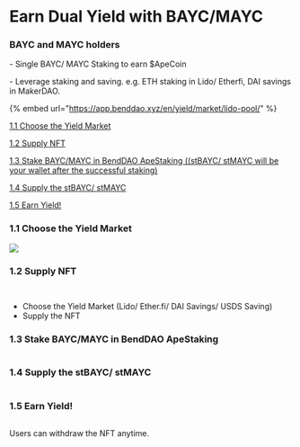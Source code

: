 # Earn Dual Yield with BAYC/MAYC

### **BAYC and MAYC holders**

\- Single BAYC/ MAYC Staking to earn $ApeCoin

\- Leverage staking and saving. e.g. ETH staking in Lido/ Etherfi, DAI savings in MakerDAO.

{% embed url="https://app.benddao.xyz/en/yield/market/lido-pool/" %}

[1.1 Choose the Yield Market](earn-dual-yield-with-bayc-mayc.md#id-1.1-choose-the-yield-market)

[1.2 Supply NFT](earn-dual-yield-with-bayc-mayc.md#id-1.2-supply-nft)

[1.3 Stake BAYC/MAYC in BendDAO ApeStaking ((stBAYC/ stMAYC will be your wallet after the successful staking)](earn-dual-yield-with-bayc-mayc.md#id-1.3-stake-bayc-mayc-in-benddao-apestaking)

[1.4 Supply the stBAYC/ stMAYC](earn-dual-yield-with-bayc-mayc.md#id-1.4-supply-the-stbayc-stmayc)

[1.5 Earn Yield!](earn-dual-yield-with-bayc-mayc.md#id-1.5-earn-yield)

### 1.1  Choose the Yield Market

![](https://lh7-rt.googleusercontent.com/docsz/AD\_4nXdqasZXRBqdUx-CkcXIl1G0JlzdicBlfyOwqkFlGE-jVNtNAftwHkoTxKqaMnookPVvip32UsMhXJUbBWAaphpi9Bg76KEux8SRqlIOegTve0reB3J02f6gI19DqWGMCZYgb4WA3Q?key=iCiBZIWDxv0G9mXZeSa37AW2)

### 1.2 Supply NFT

<figure><img src="https://lh7-rt.googleusercontent.com/docsz/AD_4nXfrQnRYXD0rWhw_96t_YV7TxMSXAYPP87R5zUP_pkmgXiabiRWhWs1l9QhOrp58o30NB7tWUJHiZWsZwhvkU35YPOW1bHWPTNWwS2AlOYsUDc-1Un3j_Z6eQyqaNYv60dGXH35CYA?key=iCiBZIWDxv0G9mXZeSa37AW2" alt=""><figcaption></figcaption></figure>

<figure><img src="https://lh7-rt.googleusercontent.com/docsz/AD_4nXdY3O8eXoo00jqM6_H-t6-dBGHqRq3G1A7T7y5ycy0nmY_tsmf-FmU-6TAyvEQGBtOMOvzCxX4yXg8v6J85sL66bg0Z0AiZxQfy61R4J1vUA_c9UZU8bCpG5wBnvuV4VjrSBRn4mA?key=iCiBZIWDxv0G9mXZeSa37AW2" alt=""><figcaption></figcaption></figure>

* Choose the Yield Market (Lido/ Ether.fi/ DAI Savings/ USDS Saving)
* Supply the NFT

### 1.3 Stake BAYC/MAYC in BendDAO ApeStaking

<figure><img src="https://lh7-rt.googleusercontent.com/docsz/AD_4nXdwWmXI-Un4KlWuNZ8f02CAGSNHcvHjMZWX4PO-fcgNwoXZDLg5kTEreQ8MCsLcB31Cno-uBm_h5qyqq9qO1QQNGocKSqqfbE_B_K1GzFMm-lIraZktxeuKvog_apZzdNbge-tq?key=iCiBZIWDxv0G9mXZeSa37AW2" alt=""><figcaption></figcaption></figure>

### 1.4 Supply the stBAYC/ stMAYC

<figure><img src="https://lh7-rt.googleusercontent.com/docsz/AD_4nXfNJ92SzCFlr1pJn5FLv2mcwbXILHtMIc-zL6nRqzll6fFAo56gMqKXK4GLUozNbmJNSMdbc4E_FKLjXAsNkJxO4RuHzNggZCv8DwNwF52LTe6VbaTZIJSCw8M2mzbzwhVTGaN0KQ?key=iCiBZIWDxv0G9mXZeSa37AW2" alt=""><figcaption></figcaption></figure>

### 1.5 Earn Yield!

<figure><img src="https://lh7-rt.googleusercontent.com/docsz/AD_4nXfjnuQZOxdMRKapGSw1RaAMusj82HwozUIqApp2yNauH-j-p2_GX77mTdS8dXcHhG0tfkVqAz5ndeG95E5DrMeFmhHM8NbVd6Iufgv1FmKqYZTXkaDZmr69kdycWpCU4eHoqyE13A?key=iCiBZIWDxv0G9mXZeSa37AW2" alt=""><figcaption></figcaption></figure>

Users can withdraw the NFT anytime.
